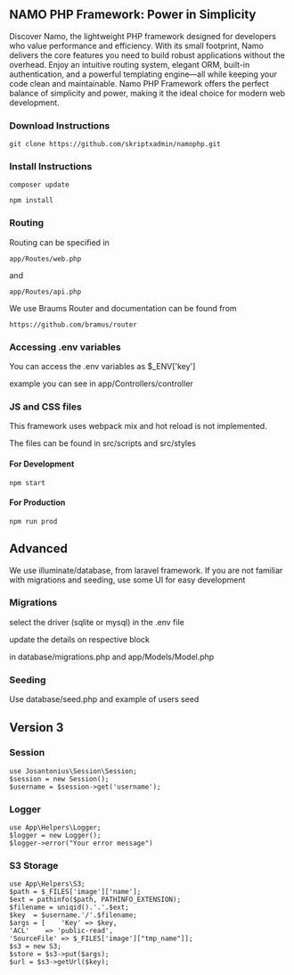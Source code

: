## NAMO PHP Framework: Power in Simplicity ##

Discover Namo, the lightweight PHP framework designed for developers who value performance and efficiency. With its small footprint, Namo delivers the core features you need to build robust applications without the overhead. Enjoy an intuitive routing system, elegant ORM, built-in authentication, and a powerful templating engine—all while keeping your code clean and maintainable. Namo PHP Framework offers the perfect balance of simplicity and power, making it the ideal choice for modern web development.

### Download Instructions ###

`git clone https://github.com/skriptxadmin/namophp.git`


### Install Instructions ###

`composer update`

`npm install`


### Routing ###

Routing can be specified in

`app/Routes/web.php` 

and 

`app/Routes/api.php`

We use Braums Router and documentation can be found from

`https://github.com/bramus/router`


### Accessing .env variables ###

You can access the .env variables as $_ENV['key']

example you can see in app/Controllers/controller


### JS and CSS files ###

This framework uses webpack mix and hot reload is not implemented.

The files can be found in src/scripts and src/styles


#### For Development ####


`npm start` 


#### For Production ####

`npm run prod`


## Advanced ##

We use illuminate/database, from laravel framework. If you are not familiar with migrations and seeding, use some UI for easy development

### Migrations ###

select the driver (sqlite or mysql) in the .env file

update the details on respective block

in database/migrations.php and app/Models/Model.php

### Seeding ###

Use database/seed.php and example of users seed

## Version 3 ##

### Session ###

```
use Josantonius\Session\Session;
$session = new Session();
$username = $session->get('username'); 
```
### Logger ###

```
use App\Helpers\Logger;
$logger = new Logger();
$logger->error("Your error message")
```

### S3 Storage ###

```
use App\Helpers\S3;
$path = $_FILES['image']['name'];
$ext = pathinfo($path, PATHINFO_EXTENSION);
$filename = uniqid().'.'.$ext;
$key  = $username.'/'.$filename;
$args = [    'Key' => $key,
'ACL'    => 'public-read',
'SourceFile' => $_FILES['image']["tmp_name"]];
$s3 = new S3;
$store = $s3->put($args);
$url = $s3->getUrl($key);
```